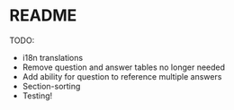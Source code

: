 # README

TODO:
* i18n translations
* Remove question and answer tables no longer needed
* Add ability for question to reference multiple answers
* Section-sorting
* Testing!



